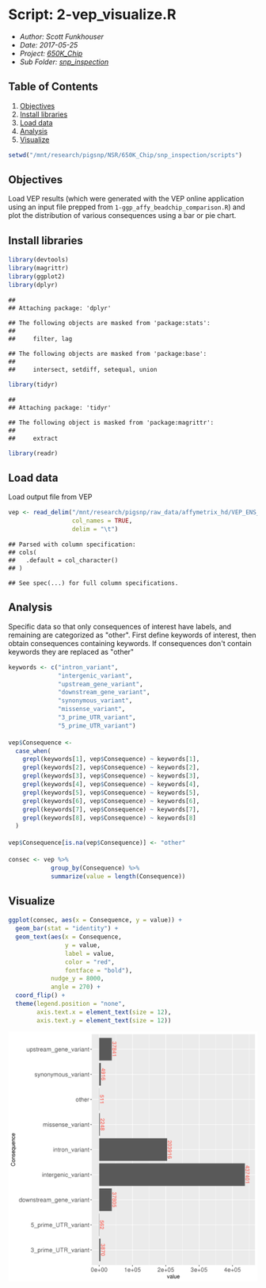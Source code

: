 # Script: 2-vep_visualize.R

- *Author: Scott Funkhouser*
- *Date: 2017-05-25*
- *Project: [650K_Chip](../../../README.md)*
- *Sub Folder: [snp_inspection](../../snp_inspection.md)*

## Table of Contents

1. [Objectives](#objectives)
2. [Install libraries](#install-libraries)
3. [Load data](#load-data)
4. [Analysis](#analysis)
5. [Visualize](#visualize)


```r
setwd("/mnt/research/pigsnp/NSR/650K_Chip/snp_inspection/scripts")
```

## Objectives
Load VEP results (which were generated with the VEP online application using
an input file prepped from `1-ggp_affy_beadchip_comparison.R`) and plot
the distribution of various consequences using a bar or pie chart.

## Install libraries


```r
library(devtools)
library(magrittr)
library(ggplot2)
library(dplyr)
```

```
## 
## Attaching package: 'dplyr'
```

```
## The following objects are masked from 'package:stats':
## 
##     filter, lag
```

```
## The following objects are masked from 'package:base':
## 
##     intersect, setdiff, setequal, union
```

```r
library(tidyr)
```

```
## 
## Attaching package: 'tidyr'
```

```
## The following object is masked from 'package:magrittr':
## 
##     extract
```

```r
library(readr)
```

## Load data
Load output file from VEP


```r
vep <- read_delim("/mnt/research/pigsnp/raw_data/affymetrix_hd/VEP_ENS_annot.txt",
                  col_names = TRUE,
                  delim = "\t")
```

```
## Parsed with column specification:
## cols(
##   .default = col_character()
## )
```

```
## See spec(...) for full column specifications.
```

## Analysis
Specific data so that only consequences of interest have labels, and remaining
are categorized as "other". First define keywords of interest, then
obtain consequences containing keywords. If consequences don't contain keywords
they are replaced as "other"


```r
keywords <- c("intron_variant",
              "intergenic_variant",
              "upstream_gene_variant",
              "downstream_gene_variant",
              "synonymous_variant",
              "missense_variant",
              "3_prime_UTR_variant",
              "5_prime_UTR_variant")

vep$Consequence <-
  case_when(
    grepl(keywords[1], vep$Consequence) ~ keywords[1],
    grepl(keywords[2], vep$Consequence) ~ keywords[2],
    grepl(keywords[3], vep$Consequence) ~ keywords[3],
    grepl(keywords[4], vep$Consequence) ~ keywords[4],
    grepl(keywords[5], vep$Consequence) ~ keywords[5],
    grepl(keywords[6], vep$Consequence) ~ keywords[6],
    grepl(keywords[7], vep$Consequence) ~ keywords[7],
    grepl(keywords[8], vep$Consequence) ~ keywords[8]
  )

vep$Consequence[is.na(vep$Consequence)] <- "other"

consec <- vep %>%
            group_by(Consequence) %>%
            summarize(value = length(Consequence))
```

## Visualize


```r
ggplot(consec, aes(x = Consequence, y = value)) +
  geom_bar(stat = "identity") +
  geom_text(aes(x = Consequence,
                y = value,
                label = value,
                color = "red",
                fontface = "bold"),
            nudge_y = 8000,
            angle = 270) +
  coord_flip() +
  theme(legend.position = "none",
        axis.text.x = element_text(size = 12),
        axis.text.y = element_text(size = 12))
```

![plot of chunk consequences](figure/consequences-1.tiff)

